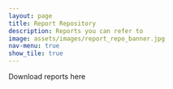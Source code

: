 ```yaml
---
layout: page
title: Report Repository
description: Reports you can refer to 
image: assets/images/report_repo_banner.jpg
nav-menu: true
show_tile: true
---
```


Download reports here